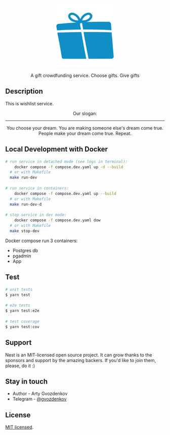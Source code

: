 <p align="center">
  <a href="#" target="blank"><img src="README_static/logo.svg" width="200" alt="Gift crowdfunding logo" /></a>
</p>

<p align="center">A gift crowdfunding service. Choose gifts. Give gifts</p>

## Description

This is wishlist service.

<p align="center">
  Our slogan:
</p>

---

<p align="center">
  You choose your dream. You are making someone else's dream come true. People make your dream come true. Repeat.
</p>

## Local Development with Docker

```bash
# run service in detached mode (see logs in terminal):
	docker compose -f compose.dev.yaml up -d --build
  # or with Makefile
  make run-dev

# run service in containers:
	docker compose -f compose.dev.yaml up --build
  # or with Makefile
  make run-dev-d

# stop service in dev mode:
	docker compose -f compose.dev.yaml dow
  # or with Makefile
  make stop-dev

```

Docker compose run 3 containers:

- Postgres db
- pgadmin
- App

## Test

```bash
# unit tests
$ yarn test

# e2e tests
$ yarn test:e2e

# test coverage
$ yarn test:cov
```

## Support

Nest is an MIT-licensed open source project. It can grow thanks to the sponsors and support by the
amazing backers. If you'd like to join them, please, do it :)

## Stay in touch

- Author - Arty Gvozdenkov
- Telegram - [@gvozdenkov](https://t.me/gvozdenkov)

## License

[MIT licensed](LICENSE).

